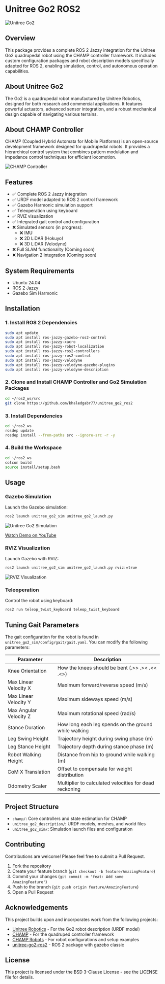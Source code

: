 # Unitree Go2 ROS2

![Unitree Go2](https://oss-global-cdn.unitree.com/static/c487f93e06954100a44fac4442b94d94_288x238.png)

## Overview

This package provides a complete ROS 2 Jazzy integration for the Unitree Go2 quadrupedal robot using the CHAMP controller framework. It includes custom configuration packages and robot description models specifically adapted for ROS 2, enabling simulation, control, and autonomous operation capabilities.

## About Unitree Go2

The Go2 is a quadrupedal robot manufactured by Unitree Robotics, designed for both research and commercial applications. It features powerful actuators, advanced sensor integration, and a robust mechanical design capable of navigating various terrains.

## About CHAMP Controller

CHAMP (Coupled Hybrid Automata for Mobile Platforms) is an open-source development framework designed for quadrupedal robots. It provides a hierarchical control system that combines pattern modulation and impedance control techniques for efficient locomotion.

![CHAMP Controller](https://raw.githubusercontent.com/chvmp/champ/master/docs/images/robots.gif)

## Features

- ✅ Complete ROS 2 Jazzy integration
- ✅ URDF model adapted to ROS 2 control framework
- ✅ Gazebo Harmonic simulation support
- ✅ Teleoperation using keyboard
- ✅ RVIZ visualization
- ✅ Integrated gait control and configuration
- ❌ Simulated sensors (in progress):
  - ❌ IMU
  - ❌ 2D LiDAR (Hokuyo)
  - ❌ 3D LiDAR (Velodyne)
- ❌ Full SLAM functionality (Coming soon)
- ❌ Navigation 2 integration (Coming soon)

## System Requirements

- Ubuntu 24.04
- ROS 2 Jazzy
- Gazebo Sim Harmonic

## Installation

### 1. Install ROS 2 Dependencies

```bash
sudo apt update
sudo apt install ros-jazzy-gazebo-ros2-control
sudo apt install ros-jazzy-xacro
sudo apt install ros-jazzy-robot-localization
sudo apt install ros-jazzy-ros2-controllers
sudo apt install ros-jazzy-ros2-control
sudo apt install ros-jazzy-velodyne
sudo apt install ros-jazzy-velodyne-gazebo-plugins
sudo apt install ros-jazzy-velodyne-description
```

### 2. Clone and Install CHAMP Controller and Go2 Simulation Packages

```bash
cd ~/ros2_ws/src
git clone https://github.com/khaledgabr77/unitree_go2_ros2
```

### 3. Install Dependencies

```bash
cd ~/ros2_ws
rosdep update
rosdep install --from-paths src --ignore-src -r -y
```

### 4. Build the Workspace

```bash
cd ~/ros2_ws
colcon build
source install/setup.bash
```

## Usage

### Gazebo Simulation

Launch the Gazebo simulation:

```bash
ros2 launch unitree_go2_sim unitree_go2_launch.py
```

![Unitree Go2 Simulation](unitree_go2_sim.png)

[Watch Demo on YouTube](https://youtu.be/NUu7TaZhaQM)

### RVIZ Visualization

Launch Gazebo with RVIZ:

```bash
ros2 launch unitree_go2_sim unitree_go2_launch.py rviz:=true
```

![RVIZ Visualization](unitree_go2_vis.png)

### Teleoperation

Control the robot using keyboard:

```bash
ros2 run teleop_twist_keyboard teleop_twist_keyboard
```

## Tuning Gait Parameters

The gait configuration for the robot is found in `unitree_go2_sim/config/gait/gait.yaml`. You can modify the following parameters:

| Parameter | Description |
|-----------|-------------|
| Knee Orientation | How the knees should be bent (.>> .>< .<< .<>) |
| Max Linear Velocity X | Maximum forward/reverse speed (m/s) |
| Max Linear Velocity Y | Maximum sideways speed (m/s) |
| Max Angular Velocity Z | Maximum rotational speed (rad/s) |
| Stance Duration | How long each leg spends on the ground while walking |
| Leg Swing Height | Trajectory height during swing phase (m) |
| Leg Stance Height | Trajectory depth during stance phase (m) |
| Robot Walking Height | Distance from hip to ground while walking (m) |
| CoM X Translation | Offset to compensate for weight distribution |
| Odometry Scaler | Multiplier to calculated velocities for dead reckoning |

## Project Structure

- `champ/`: Core controllers and state estimation for CHAMP
- `unitree_go2_description/`: URDF models, meshes, and world files
- `unitree_go2_sim/`: Simulation launch files and configuration

## Contributing

Contributions are welcome! Please feel free to submit a Pull Request.

1. Fork the repository
2. Create your feature branch (`git checkout -b feature/AmazingFeature`)
3. Commit your changes (`git commit -m 'feat: Add some AmazingFeature'`)
4. Push to the branch (`git push origin feature/AmazingFeature`)
5. Open a Pull Request

## Acknowledgements

This project builds upon and incorporates work from the following projects:

* [Unitree Robotics](https://github.com/unitreerobotics/unitree_ros) - For the Go2 robot description (URDF model)
* [CHAMP](https://github.com/chvmp/champ) - For the quadruped controller framework
* [CHAMP Robots](https://github.com/chvmp/robots) - For robot configurations and setup examples
* [unitree-go2-ros2](https://github.com/anujjain-dev/unitree-go2-ros2) - ROS 2 package with gazebo classic

## License

This project is licensed under the BSD 3-Clause License - see the LICENSE file for details.
